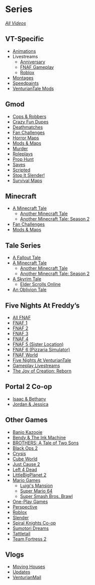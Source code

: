 # Series
[*All Videos*](https://www.youtube.com/playlist?list=PLwljWXtmIKiR6RCrbGztF5LhGXAEF7pX_)

## **VT-Specific**
- [Animations](https://www.youtube.com/playlist?list=PLwljWXtmIKiS9e8P8yWyK9iexXWBXne-g)
- Livestreams
  - [Anniversary](https://www.youtube.com/playlist?list=PLwljWXtmIKiSzbw3HuSRtnuR4-h_APaUT)
  - [FNAF Gameplay](https://www.youtube.com/playlist?list=PLwljWXtmIKiQ7s0Cti9kDbD1ED1quDE4N)
  - [Roblox](https://www.youtube.com/playlist?list=PLwljWXtmIKiQvFCBUVvYAIkZGIgw-ymmV)
- [Montages](https://www.youtube.com/playlist?list=PLwljWXtmIKiQGXCslKRBC-PL9JASozwK8)
- [Speedpaints](https://www.youtube.com/playlist?list=PLwljWXtmIKiSwCvOKbYdriVjJhtO8PtZj)
- [VenturianTale Mods](https://www.youtube.com/playlist?list=PLwljWXtmIKiS3zW-4Fs03PStqBnzIFiI5)

## **Gmod**
- [Cops & Robbers](https://www.youtube.com/playlist?list=PLwljWXtmIKiTfblhqDNcSubJ3Bg5TvouG)
- [Crazy Fun Dupes](https://www.youtube.com/playlist?list=PLwljWXtmIKiTQxaqHpA0otEYKKjqEQO3D)
- [Deathmatches](https://www.youtube.com/playlist?list=PLwljWXtmIKiQyS4TDesAXnlwaRjMDqIM0)
- [Fan Challenges](https://www.youtube.com/playlist?list=PLwljWXtmIKiR_uZuIR8xD0b_AIMV59aCV)
- [Horror Maps](https://www.youtube.com/playlist?list=PLwljWXtmIKiSvAdfVX_gX1LQSkMybEUHB)
- [Mods & Maps](https://www.youtube.com/playlist?list=PLwljWXtmIKiTD_kjV4TxxREJYnqZ1NMOq)
- [Murder](https://www.youtube.com/playlist?list=PLwljWXtmIKiSuLDit5I43PSnjAkQUi4cf)
- [Roleplays](https://www.youtube.com/playlist?list=PLwljWXtmIKiRGpPwlWY9M-6FiN2dUrJP0)
- [Prop Hunt](https://www.youtube.com/playlist?list=PLwljWXtmIKiRgYZKOhNdA2YuXGB4Crikj)
- [Saves](https://www.youtube.com/playlist?list=PLwljWXtmIKiTQqAZt0CfbR7xm-XUEvZP2)
- [Scripted](https://www.youtube.com/playlist?list=PLwljWXtmIKiS_Xjd8XcOK8rUhzv6VlhAI)
- [Stop It Slender!](https://www.youtube.com/playlist?list=PLwljWXtmIKiSu4vfBodQbed5STEVuxCQS)
- [Survival Maps](https://www.youtube.com/playlist?list=PLwljWXtmIKiTyGnpUAZa8ibv8XQZCloSH)

## **Minecraft**
- [A Minecraft Tale](https://www.youtube.com/playlist?list=PLwljWXtmIKiQ7slEkLipg8CICj5I6RO_H)
  - [Another Minecraft Tale]()
  - [Another Minecraft Tale: Season 2](https://www.youtube.com/playlist?list=PLwljWXtmIKiS_ZM1N5DDG5sLsSIP30K3r)
- [Fan Challenges](https://www.youtube.com/playlist?list=PLwljWXtmIKiRUhf_a4eKRmTQXx8IKOO4o)
- [Mods & Maps](https://www.youtube.com/playlist?list=PLwljWXtmIKiSc3ZD9BquRz__Cv-mWP3IJ)

## **Tale Series**
- [A Fallout Tale]()
- [A Minecraft Tale](https://www.youtube.com/playlist?list=PLwljWXtmIKiQ7slEkLipg8CICj5I6RO_H)
  - [Another Minecraft Tale]()
  - [Another Minecraft Tale: Season 2]()
- [A Skyrim Tale](https://www.youtube.com/playlist?list=PLwljWXtmIKiR7oOC07oqYQeLpMaq01YYp)
  - [Elder Scrolls Online]()
- [An Oblivion Tale]()

## **Five Nights At Freddy’s**
- [All FNAF](https://www.youtube.com/playlist?list=PLwljWXtmIKiSmXxL38qza5WIwpXO78Aun)
- [FNAF 1](https://www.youtube.com/playlist?list=PLwljWXtmIKiQiFr4-PEPz-mXSdJtjyU4T)
- [FNAF 2](https://www.youtube.com/playlist?list=PLwljWXtmIKiTKJviHbWZVC6AElAtw1xrM)
- [FNAF 3](https://www.youtube.com/playlist?list=PLwljWXtmIKiSoglF8GZiEByCllDwsJhj1)
- [FNAF 4](https://www.youtube.com/playlist?list=PLwljWXtmIKiTfG-iqsO8vz7-PwjF9g-93)
- [FNAF 5 \(Sister Location)](https://www.youtube.com/playlist?list=PLwljWXtmIKiQAXvxluRPnjOv_PNSrRW7i)
- [FNAF 6 \(Pizzaria Simulator)](https://www.youtube.com/playlist?list=PLwljWXtmIKiTUj0EkNUPU5aj2Z3FczTCl)
- [FNAF World](https://www.youtube.com/playlist?list=PLwljWXtmIKiRd0WbW5R4pzAaPb-ul1jhH)
- [Five Nights At VenturianTale](https://www.youtube.com/playlist?list=PLwljWXtmIKiS9Rc1EHdE2B6g-Qjjs-JZ5)
- [Gameplay Livestreams](https://www.youtube.com/playlist?list=PLwljWXtmIKiQ7s0Cti9kDbD1ED1quDE4N)
- [The Joy of Creation: Reborn](https://www.youtube.com/playlist?list=PLwljWXtmIKiSgk_FRtc__I5JVsZ2uuUyY)

## **Portal 2 Co-op**
- [Isaac & Bethany](https://www.youtube.com/playlist?list=PLwljWXtmIKiSMPtKOeZ-pWCLkcmaoiH80)
- [Jordan & Jessica](https://www.youtube.com/playlist?list=PLwljWXtmIKiTGt3yayAP9qXjBIT3obbnl)

## **Other Games**
- [Banjo Kazooie](https://www.youtube.com/playlist?list=PLwljWXtmIKiSlz620-NbpDD2Pr-UZ-XIB)
- [Bendy & The Ink Machine](https://www.youtube.com/playlist?list=PLwljWXtmIKiQW0f5-_TKiOzfpB3amsv_z)
- [BROTHERS: A Tale of Two Sons](https://www.youtube.com/playlist?list=PLwljWXtmIKiRgAcZL1tnOcfTPCd791XWd)
- [Black Ops 2](https://www.youtube.com/playlist?list=PLwljWXtmIKiTK0nAQkDyuIq3z6IEllM5n)
- [Crysis](https://www.youtube.com/playlist?list=PLwljWXtmIKiTAnkvQ9xP6kfB8xpTkGwK_)
- [Cube World](https://www.youtube.com/playlist?list=PLwljWXtmIKiTz1Scqdr8aI2tk3U03Qzsh)
- [Just Cause 2](https://www.youtube.com/playlist?list=PLwljWXtmIKiSiFkYAod0Bf9GwGq-IxdFZ)
- [Left 4 Dead](https://www.youtube.com/playlist?list=PLwljWXtmIKiSdtQiHgG9YAreKK-_iGync)
- [LittleBigPlanet 2](https://www.youtube.com/playlist?list=PLwljWXtmIKiR9gVjI3hHoRwnnDR5vVRr-)
- [Mario Games](https://www.youtube.com/playlist?list=PLwljWXtmIKiQ9efzWarjlTk3y8k2jbz7H)
  - [Luigi's Mansion](https://www.youtube.com/playlist?list=PLwljWXtmIKiQ-vq4qZtrfS_lb5C1bozGE)
  - [Super Mario 64](https://www.youtube.com/playlist?list=PLwljWXtmIKiSOt3klchwGyCWcrDV-pSfl)
  - [Super Smash Bros. Brawl](https://www.youtube.com/playlist?list=PLwljWXtmIKiQ8d2YwixjO-BQrFvaaZC0l)
- [One-Play Games](https://www.youtube.com/playlist?list=PLwljWXtmIKiSDk0uMGLUO0GhttucfJS3I)
- [Perspective](https://www.youtube.com/playlist?list=PLwljWXtmIKiRpGNUOd8xaAzF3np7prGN3)
- [Roblox](https://www.youtube.com/playlist?list=PLwljWXtmIKiQNBmWwD1-tpei6tAdepMIo)
- [Slender](https://www.youtube.com/playlist?list=PLwljWXtmIKiQhUbm8CtV73s-4CnA0oxIa)
- [Spiral Knights Co-op](https://www.youtube.com/playlist?list=PLwljWXtmIKiSbweDodbrg1kt2gds8-J4O)
- [Sumotori Dreams](https://www.youtube.com/playlist?list=PLwljWXtmIKiR6TXk94_6-1997SmCoI1mv)
- [Tattletail](https://www.youtube.com/playlist?list=PLwljWXtmIKiSuWRrnpMBn0BBo_RpNJeI9)
- [Team Fortress 2](https://www.youtube.com/playlist?list=PLwljWXtmIKiTZg327hQqf0xZRxwa32djV)

## **Vlogs**
- [Moving Houses](https://www.youtube.com/playlist?list=PLwljWXtmIKiR-P2zo92MltQhVHCPAT_o4)
- [Updates](https://www.youtube.com/playlist?list=PLwljWXtmIKiQgAD-fPU6vN2E8RvDconaM)
- [VenturianMail](https://www.youtube.com/playlist?list=PLwljWXtmIKiQ8tPAQQomixGLE01lrjcQ8)